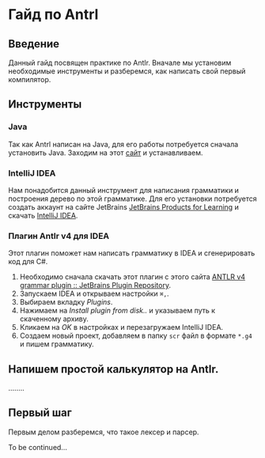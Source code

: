 # Гайд по Antrl

## Введение 

Данный гайд посвящен практике по Antlr. Вначале мы установим необходимые инструменты и разберемся, как написать свой первый компилятор. 

## Инструменты 

### Java
Так как Antrl написан на Java, для его работы потребуется сначала установить Java. 
Заходим на этот [сайт](https://java.com/en/download/) и устанавливаем.

### IntelliJ IDEA 
Нам понадобится данный инструмент для написания грамматики и построения дерево по этой грамматике.
Для его установки потребуется создать аккаунт на сайте JetBrains [JetBrains Products for Learning](https://www.jetbrains.com/shop/eform/students) и скачать [IntelliJ IDEA](https://www.jetbrains.com/idea/).

### Плагин Antlr v4 для IDEA
Этот плагин поможет  нам написать грамматику в IDEA и сгенерировать код для C#.
1. Необходимо сначала скачать этот плагин с этого сайта [ANTLR v4 grammar plugin :: JetBrains Plugin Repository](https://plugins.jetbrains.com/plugin/7358-antlr-v4-grammar-plugin).
2. Запускаем IDEA и открываем настройки  `⌘,`.
3. Выбираем вкладку *Plugins*.
4. Нажимаем на *Install plugin from disk..* и указываем путь к скаченному архиву. 
5. Кликаем на *OK* в настройках и перезагружаем IntelliJ IDEA.
6. Создаем новый  проект, добавляем в папку `scr` файл в формате `*.g4`  и пишем грамматику.


## Напишем простой калькулятор на Antlr.
........
## Первый шаг
Первым делом разберемся, что такое лексер и парсер. 

To be continued…
